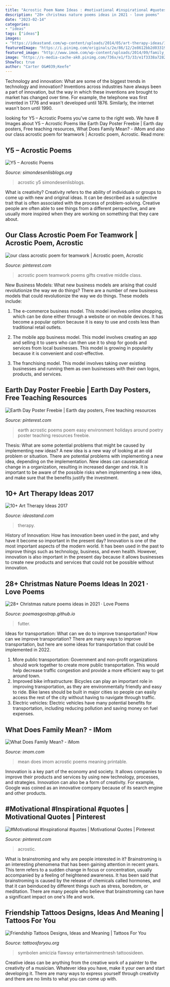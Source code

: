 ```yaml
---
title: "Acrostic Poem Name Ideas : #motivational #inspirational #quotes"
description: "28+ christmas nature poems ideas in 2021 · love poems"
date: "2023-02-14"
categories:
- "ideas"
tags: ["ideas"]
images:
- "https://ideastand.com/wp-content/uploads/2014/05/art-therapy-ideas/12-art-therapy-ideas.jpg"
featuredImage: "https://i.pinimg.com/originals/2e/86/12/2e8612bb2d033193465034aeff6e071a.jpg"
featured_image: "http://www.imom.com/wp-content/uploads/2014/09/family_acrostic_600px_new1.jpg"
image: "https://s-media-cache-ak0.pinimg.com/736x/e1/f3/33/e1f3338a728231bff59f23e670b6ed74.jpg"
ShowToc: true
author: "Carter O&#039;Keefe"
---
```



Technology and innovation: What are some of the biggest trends in technology and innovation?
Inventions across industries have always been a part of innovation, but the way in which these inventions are brought to market has changed over time. For example, the telephone was first invented in 1776 and wasn't developed until 1876. Similarly, the internet wasn't born until 1990.

	

		
looking for Y5 – Acrostic Poems you've came to the right web. We have 8 Images about Y5 – Acrostic Poems like Earth Day Poster Freebie | Earth day posters, Free teaching resources, What Does Family Mean? - iMom and also our class acrostic poem for teamwork | Acrostic poem, Acrostic. Read more:
		
    
## Y5 – Acrostic Poems

<img loading=lazy src="https://simondesenlisblogs.org/wp-content/uploads/2019/12/Listener1-scaled.jpg" onerror="this.onerror=null;this.src='https://tse3.mm.bing.net/th?id=OIP.urkgbwyYLc5LlYWl_5YyOwHaJ4&amp;pid=15.1';" alt="Y5 – Acrostic Poems">

_Source: simondesenlisblogs.org_

>acrostic y5 simondesenlisblogs. 

	

What is creativity?
Creativity refers to the ability of individuals or groups to come up with new and original ideas. It can be described as a subjective trait that is often associated with the process of problem-solving. Creative people are often able to see things from a different perspective, and are usually more inspired when they are working on something that they care about.

    
## Our Class Acrostic Poem For Teamwork | Acrostic Poem, Acrostic

<img loading=lazy src="https://i.pinimg.com/736x/ca/4f/a0/ca4fa00716dccf5a3f8a1788056a4708--middle-childhood-acrostic-poems.jpg" onerror="this.onerror=null;this.src='https://tse4.mm.bing.net/th?id=OIP.xzLHHa1oCtl3f1ZxPq0CSQHaJ3&amp;pid=15.1';" alt="our class acrostic poem for teamwork | Acrostic poem, Acrostic">

_Source: pinterest.com_

>acrostic poem teamwork poems gifts creative middle class. 

	

New Business Models: What new business models are arising that could revolutionize the way we do things?
There are a number of new business models that could revolutionize the way we do things. These models include:
1. The e-commerce business model. This model involves online shopping, which can be done either through a website or on mobile devices. It has become a popular option because it is easy to use and costs less than traditional retail outlets.

2. The mobile app business model. This model involves creating an app and selling it to users who can then use it to shop for goods and services from local businesses. This model is growing in popularity because it is convenient and cost-effective.

3. The franchising model. This model involves taking over existing businesses and running them as own businesses with their own logos, products, and services.

    
## Earth Day Poster Freebie | Earth Day Posters, Free Teaching Resources

<img loading=lazy src="https://i.pinimg.com/736x/ce/1d/3c/ce1d3c2801f485ebfc59fe9a5d2da219--about-earth-acrostic-poems.jpg" onerror="this.onerror=null;this.src='https://tse1.mm.bing.net/th?id=OIP.eIMZM1Lfj0rxC8QOpfjKPQHaLG&amp;pid=15.1';" alt="Earth Day Poster Freebie | Earth day posters, Free teaching resources">

_Source: pinterest.com_

>earth acrostic poems poem easy environment holidays around poetry poster teaching resources freebie. 

	

Thesis: What are some potential problems that might be caused by implementing new ideas?
A new idea is a new way of looking at an old problem or situation. There are potential problems with implementing a new idea, depending on the implementation. New ideas can causeradical change in a organization, resulting in increased danger and risk. It is important to be aware of the possible risks when implementing a new idea, and make sure that the benefits justify the investment.

    
## 10+ Art Therapy Ideas 2017

<img loading=lazy src="https://ideastand.com/wp-content/uploads/2014/05/art-therapy-ideas/12-art-therapy-ideas.jpg" onerror="this.onerror=null;this.src='https://tse1.mm.bing.net/th?id=OIP.7hIxjGXegd7aaFnlzaj2qAHaLc&amp;pid=15.1';" alt="10+ Art Therapy Ideas 2017">

_Source: ideastand.com_

>therapy. 

	

History of Innovation: How has innovation been used in the past, and why have it become so important in the present day?
Innovation is one of the most important aspects of the modern world. It has been used in the past to improve things such as technology, business, and even health. However, innovation is also important in the present day because it allows businesses to create new products and services that could not be possible without innovation.

    
## 28+ Christmas Nature Poems Ideas In 2021 · Love Poems

<img loading=lazy src="https://i.pinimg.com/originals/2e/86/12/2e8612bb2d033193465034aeff6e071a.jpg" onerror="this.onerror=null;this.src='https://tse1.mm.bing.net/th?id=OIP.NHYurDGnzl38475wstWe1gHaJ4&amp;pid=15.1';" alt="28+ Christmas nature poems ideas in 2021 · Love Poems">

_Source: poemasgostrap.github.io_

>futter. 

	

Ideas for transportation: What can we do to improve transportation?
How can we improve transportation? 
There are many ways to improve transportation, but here are some ideas for transportation that could be implemented in 2022.

1. More public transportation: Government and non-profit organizations should work together to create more public transportation. This would help decrease traffic congestion and provide a more efficient way to get around town.
2. Improved bike infrastructure: Bicycles can play an important role in improving transportation, as they are environmentally friendly and easy to ride. Bike lanes should be built in major cities so people can easily access the rest of the city without having to navigate through traffic. 
3. Electric vehicles: Electric vehicles have many potential benefits for transportation, including reducing pollution and saving money on fuel expenses.

    
## What Does Family Mean? - IMom

<img loading=lazy src="http://www.imom.com/wp-content/uploads/2014/09/family_acrostic_600px_new1.jpg" onerror="this.onerror=null;this.src='https://tse4.mm.bing.net/th?id=OIP.dBvr5BkQLYjtH4tiPE910gHaJk&amp;pid=15.1';" alt="What Does Family Mean? - iMom">

_Source: imom.com_

>mean does imom acrostic poems meaning printable. 

	

Innovation is a key part of the economy and society. It allows companies to improve their products and services by using new technology, processes, and strategies. Innovation can also be a form of creativity. For example, Google was coined as an innovative company because of its search engine and other products.

    
## #Motivational #Inspirational #quotes | Motivational Quotes | Pinterest

<img loading=lazy src="https://s-media-cache-ak0.pinimg.com/736x/e1/f3/33/e1f3338a728231bff59f23e670b6ed74.jpg" onerror="this.onerror=null;this.src='https://tse4.mm.bing.net/th?id=OIP.-6y_IchyhOSWqeJym2EmdQHaJ4&amp;pid=15.1';" alt="#Motivational #Inspirational #quotes | Motivational Quotes | Pinterest">

_Source: pinterest.com_

>acrostic. 

	

What is brainstroming and why are people interested in it?
Brainstroming is an interesting phenomena that has been gaining attention in recent years. This term refers to a sudden change in focus or concentration, usually accompanied by a feeling of heightened awareness. It has been said that brainstroming is caused by the release of chemicals called hormones, and that it can beinduced by different things such as stress, boredom, or meditation. There are many people who believe that brainstroming can have a significant impact on one's life and work.

    
## Friendship Tattoos Designs, Ideas And Meaning | Tattoos For You

<img loading=lazy src="https://www.tattoosforyou.org/wp-content/uploads/2013/09/Friendship-Tattoos.jpg" onerror="this.onerror=null;this.src='https://tse3.mm.bing.net/th?id=OIP.unqMYKqcLFkVE8dovIRxRAHaLI&amp;pid=15.1';" alt="Friendship Tattoos Designs, Ideas and Meaning | Tattoos For You">

_Source: tattoosforyou.org_

>symbolen amicizia flawssy entertainmentmesh tattoosideen. 

	

Creative ideas can be anything from the creative work of a painter to the creativity of a musician. Whatever idea you have, make it your own and start developing it. There are many ways to express yourself through creativity and there are no limits to what you can come up with.

